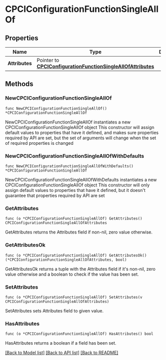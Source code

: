 # CPCIConfigurationFunctionSingleAllOf

## Properties

Name | Type | Description | Notes
------------ | ------------- | ------------- | -------------
**Attributes** | Pointer to [**CPCIConfigurationFunctionSingleAllOfAttributes**](CPCIConfigurationFunctionSingleAllOfAttributes.md) |  | [optional] 

## Methods

### NewCPCIConfigurationFunctionSingleAllOf

`func NewCPCIConfigurationFunctionSingleAllOf() *CPCIConfigurationFunctionSingleAllOf`

NewCPCIConfigurationFunctionSingleAllOf instantiates a new CPCIConfigurationFunctionSingleAllOf object
This constructor will assign default values to properties that have it defined,
and makes sure properties required by API are set, but the set of arguments
will change when the set of required properties is changed

### NewCPCIConfigurationFunctionSingleAllOfWithDefaults

`func NewCPCIConfigurationFunctionSingleAllOfWithDefaults() *CPCIConfigurationFunctionSingleAllOf`

NewCPCIConfigurationFunctionSingleAllOfWithDefaults instantiates a new CPCIConfigurationFunctionSingleAllOf object
This constructor will only assign default values to properties that have it defined,
but it doesn't guarantee that properties required by API are set

### GetAttributes

`func (o *CPCIConfigurationFunctionSingleAllOf) GetAttributes() CPCIConfigurationFunctionSingleAllOfAttributes`

GetAttributes returns the Attributes field if non-nil, zero value otherwise.

### GetAttributesOk

`func (o *CPCIConfigurationFunctionSingleAllOf) GetAttributesOk() (*CPCIConfigurationFunctionSingleAllOfAttributes, bool)`

GetAttributesOk returns a tuple with the Attributes field if it's non-nil, zero value otherwise
and a boolean to check if the value has been set.

### SetAttributes

`func (o *CPCIConfigurationFunctionSingleAllOf) SetAttributes(v CPCIConfigurationFunctionSingleAllOfAttributes)`

SetAttributes sets Attributes field to given value.

### HasAttributes

`func (o *CPCIConfigurationFunctionSingleAllOf) HasAttributes() bool`

HasAttributes returns a boolean if a field has been set.


[[Back to Model list]](../README.md#documentation-for-models) [[Back to API list]](../README.md#documentation-for-api-endpoints) [[Back to README]](../README.md)


